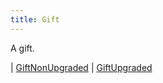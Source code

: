 ```yaml
---
title: Gift
---
```


A gift.

<div class="font-mono whitespace-pre"><span class="opacity-50">| </span><a href="/gh/types/giftnonupgraded"  >GiftNonUpgraded</a><span class="opacity-50">
| </span><a href="/gh/types/giftupgraded"  >GiftUpgraded</a></div>

